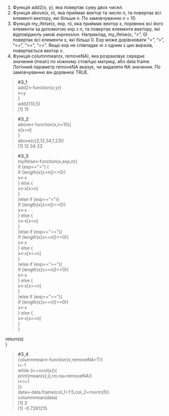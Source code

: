 1. Функція add2(x, y), яка повертає суму двох чисел.
2. Функція above(x, n), яка приймає вектор та число n, та повертає всі
елементі вектору, які більше n. По замовчуванню n = 10.
3. Функція my_ifelse(x, exp, n), яка приймає вектор x, порівнює всі його
елементи за допомогою exp з n, та повертає елементи вектору, які
відповідають умові expression. Наприклад, my_ifelse(x, “>”, 0) повертає всі
елементи x, які більші 0. Exp може дорівнювати “<”, “>”, “<=”, “>=”, “==”.
Якщо exp не співпадає ні з одним з цих виразів, повертається вектор x.
4. Функція columnmean(x, removeNA), яка розраховує середнє значення
(mean) по кожному стовпцю матриці, або data frame. Логічний параметр
removeNA вказує, чи видаляти NA значення. По замовчуванню він
дорівнює TRUE.


> **#3_1**  
> add2<-function(x,y){  
   x+y  
 }  
> add2(10,5)  
[1] 15  

> **#3_2**  
> above<-function(x,n=10){  
   x[x>n]  
 }  
> above(c(2,12,34,1,23))  
[1] 12 34 23  

> **#3_3**  
> myifelse<-function(x,exp,n){  
   if (exp==">") {  
     if (length(x[x>n])==0){  
       s<-x  
     } else {  
       s<-x[x>n]  
     }  
   }else if (exp=="<"){  
     if (length(x[x<n])==0){  
       s<-x  
     } else {  
       s<-x[x<n]  
     }  
   }else if (exp=="<="){  
     if (length(x[x<=n])==0){  
       s<-x  
     } else {  
       s<-x[x<=n]  
     }  
   }else if (exp==">="){  
     if (length(x[x>=n])==0){  
       s<-x  
     } else {  
       s<-x[x>=n]  
     }  
   }else if (exp=="=="){  
     if (length(x[x==n])==0){  
       s<-x  
     } else {  
       s<-x[x==n]  
     }  
   }  
     
   return(s)  
 }  

> **#3_4**  
> columnmean<-function(x,removeNA=T){  
   i<-1  
   while (i<=ncol(x)){  
     print(mean(x[,i],rm.na=removeNA))  
     i<-i+1  
   }}  
> data<-data.frame(col_1=1:5,col_2=rnorm(5))  
> columnmean(data)  
[1] 3  
[1] -0.7281215
